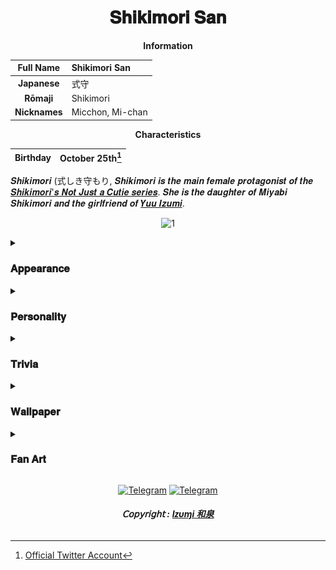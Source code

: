 <h1 align="center">
<b>𝐒𝐡𝐢𝐤𝐢𝐦𝐨𝐫𝐢 𝐒𝐚𝐧</b></h1>

<div align="center"><b>
Information 
</b>

| Full Name      | Shikimori San |
| :-: | :--------------------------|
| **Japanese**   | 式守
| **Rōmaji**      | Shikimori    | 
| **Nicknames**   | Micchon, Mi-chan |

</div>
<div align="center"><b>
Characteristics
</b>

| Birthday      | October 25th[^1] |
| :-: | :-------------------------- |

[^1]: [Official Twitter Account]((https://twitter.com/shikimori_off/status/1452288788412047361))
</div>



𝑺𝒉𝒊𝒌𝒊𝒎𝒐𝒓𝒊 (式しき守もり, 𝑺𝒉𝒊𝒌𝒊𝒎𝒐𝒓𝒊 𝒊𝒔 𝒕𝒉𝒆 𝒎𝒂𝒊𝒏 𝒇𝒆𝒎𝒂𝒍𝒆 𝒑𝒓𝒐𝒕𝒂𝒈𝒐𝒏𝒊𝒔𝒕 𝒐𝒇 𝒕𝒉𝒆 [𝑺𝒉𝒊𝒌𝒊𝒎𝒐𝒓𝒊'𝒔 𝑵𝒐𝒕 𝑱𝒖𝒔𝒕 𝒂 𝑪𝒖𝒕𝒊𝒆 𝒔𝒆𝒓𝒊𝒆𝒔](https://zoro.to/shikimoris-not-just-a-cutie-17452?ref=search). 𝑺𝒉𝒆 𝒊𝒔 𝒕𝒉𝒆 𝒅𝒂𝒖𝒈𝒉𝒕𝒆𝒓 𝒐𝒇 𝑴𝒊𝒚𝒂𝒃𝒊 𝑺𝒉𝒊𝒌𝒊𝒎𝒐𝒓𝒊 𝒂𝒏𝒅 𝒕𝒉𝒆 𝒈𝒊𝒓𝒍𝒇𝒓𝒊𝒆𝒏𝒅 𝒐𝒇 [𝒀𝒖𝒖 𝑰𝒛𝒖𝒎𝒊](https://github.com/AL3X-Github/Yuu-Izumi).

<div align="center">

![1](https://github.com/AL3X-Github/Resources/blob/main/Photos/Izumi%20X%20Shikimori.png)

</div>
<details>
<summary><h3>𝐀𝐩𝐩𝐞𝐚𝐫𝐚𝐧𝐜𝐞</h3></summary>

> 𝑺𝒉𝒊𝒌𝒊𝒎𝒐𝒓𝒊 𝒉𝒂𝒔 𝒔𝒊𝒍𝒌𝒚 𝒑𝒊𝒏𝒌 𝒉𝒂𝒊𝒓, 𝒈𝒓𝒆𝒆𝒏-𝒃𝒍𝒖𝒆 𝒆𝒚𝒆𝒔, 𝒂𝒏𝒅 𝒂 𝒔𝒍𝒊𝒎 𝒃𝒐𝒅𝒚. 𝑺𝒉𝒆 𝒊𝒔 𝒅𝒆𝒔𝒄𝒓𝒊𝒃𝒆𝒅 𝒂𝒔 𝒆𝒙𝒕𝒓𝒆𝒎𝒆𝒍𝒚 𝒄𝒖𝒕𝒆 𝒃𝒚 𝒀𝒖𝒖 𝑰𝒛𝒖𝒎𝒊 𝒂𝒏𝒅 𝒔𝒉𝒆 𝒊𝒔 𝒈𝒆𝒏𝒆𝒓𝒂𝒍𝒍𝒚 𝒍𝒐𝒗𝒆𝒅 𝒃𝒚 𝒆𝒗𝒆𝒓𝒚𝒐𝒏𝒆. 𝑺𝒉𝒆 𝒉𝒂𝒔 𝒂 𝒄𝒐𝒐𝒍 𝒔𝒊𝒅𝒆 𝒕𝒐 𝒉𝒆𝒓 𝒘𝒉𝒊𝒄𝒉 𝒔𝒉𝒐𝒘𝒔 𝒘𝒉𝒆𝒏 𝒉𝒆𝒓 𝒃𝒐𝒚𝒇𝒓𝒊𝒆𝒏𝒅 𝒘𝒉𝒐 𝒉𝒂𝒔 𝒕𝒆𝒓𝒓𝒊𝒃𝒍𝒆 𝒍𝒖𝒄𝒌 𝒈𝒆𝒕𝒔 𝒊𝒏𝒕𝒐 𝒕𝒓𝒐𝒖𝒃𝒍𝒆 𝒂𝒏𝒅 𝒔𝒉𝒆 𝒉𝒂𝒔 𝒕𝒐 𝒔𝒂𝒗𝒆 𝒉𝒊𝒎. 𝑺𝒉𝒆 𝒊𝒔 𝒗𝒆𝒓𝒚 𝒂𝒕𝒉𝒍𝒆𝒕𝒊𝒄 𝒂𝒏𝒅 𝒂𝒄𝒕𝒊𝒗𝒆 𝒂𝒍𝒍 𝒕𝒉𝒆 𝒕𝒊𝒎𝒆 𝒘𝒉𝒊𝒄𝒉 𝒊𝒔 𝒔𝒉𝒐𝒘𝒏 𝒂𝒈𝒂𝒊𝒏 𝒂𝒏𝒅 𝒂𝒈𝒂𝒊𝒏 𝒂𝒔 𝒔𝒉𝒆 𝒔𝒕𝒐𝒑𝒔 𝒎𝒐𝒔𝒕 𝒕𝒉𝒊𝒏𝒈𝒔 𝒇𝒓𝒐𝒎 𝒉𝒖𝒓𝒕𝒊𝒏𝒈 𝑰𝒛𝒖𝒎𝒊.
𝑫𝒖𝒓𝒊𝒏𝒈 𝒉𝒆𝒓 𝒎𝒊𝒅𝒅𝒍𝒆 𝒔𝒄𝒉𝒐𝒐𝒍 𝒚𝒆𝒂𝒓𝒔, 𝑺𝒉𝒊𝒌𝒊𝒎𝒐𝒓𝒊 𝒌𝒆𝒑𝒕 𝒉𝒆𝒓 𝒉𝒂𝒊𝒓 𝒎𝒖𝒄𝒉 𝒔𝒉𝒐𝒓𝒕𝒆𝒓 𝒂𝒏𝒅 𝒖𝒔𝒖𝒂𝒍𝒍𝒚 𝒅𝒓𝒆𝒔𝒔𝒆𝒅 𝒂𝒏𝒅 𝒂𝒄𝒕𝒆𝒅 𝒊𝒏 𝒂 𝒎𝒐𝒓𝒆 𝒎𝒂𝒔𝒄𝒖𝒍𝒊𝒏𝒆 𝒇𝒂𝒔𝒉𝒊𝒐𝒏.

![2](https://github.com/AL3X-Github/Resources/blob/main/Photos/Shikimori-San%202.jpeg)

</details>
<details>
<summary><h3>𝐏𝐞𝐫𝐬𝐨𝐧𝐚𝐥𝐢𝐭𝐲</h3></summary>

> 𝑺𝒉𝒆 𝒍𝒐𝒗𝒆𝒔 𝒀𝒖𝒖 𝑰𝒛𝒖𝒎𝒊 𝒗𝒆𝒓𝒚 𝒎𝒖𝒄𝒉 𝒂𝒏𝒅 𝒂𝒍𝒘𝒂𝒚𝒔 𝒕𝒂𝒌𝒆𝒔 𝒄𝒂𝒓𝒆 𝒐𝒇 𝒉𝒊𝒎 𝒃𝒚 𝒍𝒊𝒕𝒆𝒓𝒂𝒍𝒍𝒚 𝒑𝒓𝒐𝒕𝒆𝒄𝒕𝒊𝒏𝒈 𝒉𝒊𝒎 𝒇𝒓𝒐𝒎 𝒆𝒗𝒆𝒓𝒚 𝒃𝒂𝒅 𝒔𝒊𝒕𝒖𝒂𝒕𝒊𝒐𝒏 𝒉𝒆 𝒈𝒆𝒕𝒔 𝒊𝒏 𝒅𝒖𝒆 𝒕𝒐 𝒉𝒊𝒔 𝒃𝒂𝒅 𝒍𝒖𝒄𝒌. 𝑺𝒉𝒆 𝒉𝒂𝒔 𝒉𝒆𝒓 𝒐𝒘𝒏 𝒊𝒅𝒆𝒂𝒔 𝒂𝒏𝒅 𝒔𝒉𝒆 𝒔𝒕𝒊𝒄𝒌𝒔 𝒕𝒐 𝒕𝒉𝒆𝒎. 𝑺𝒉𝒆 𝒓𝒆𝒇𝒆𝒓𝒔 𝒕𝒐 𝒉𝒆𝒓 𝒃𝒐𝒚𝒇𝒓𝒊𝒆𝒏𝒅 𝒂𝒔 "𝑰𝒛𝒖𝒎𝒊-𝒔𝒂𝒏" 𝒂𝒏𝒅 𝒉𝒆 𝒅𝒐𝒆𝒔 𝒕𝒉𝒆 𝒔𝒂𝒎𝒆 𝒇𝒐𝒓 𝒉𝒆𝒓 𝒃𝒚 𝒓𝒆𝒇𝒆𝒓𝒓𝒊𝒏𝒈 𝒕𝒐 𝒉𝒆𝒓 𝒂𝒔 "𝑺𝒉𝒊𝒌𝒊𝒎𝒐𝒓𝒊-𝒔𝒂𝒏" 𝒂𝒏𝒅 𝒏𝒐𝒕 𝒃𝒚 𝒕𝒉𝒆𝒊𝒓 𝒇𝒊𝒓𝒔𝒕 𝒏𝒂𝒎𝒆𝒔 𝒃𝒆𝒄𝒂𝒖𝒔𝒆 𝒔𝒉𝒆 𝒂𝒅𝒎𝒊𝒓𝒆𝒔 𝒉𝒐𝒘 𝒉𝒆𝒓 𝒈𝒓𝒂𝒏𝒅𝒑𝒂𝒓𝒆𝒏𝒕𝒔 𝒂𝒅𝒅𝒓𝒆𝒔𝒔𝒆𝒅 𝒆𝒂𝒄𝒉 𝒐𝒕𝒉𝒆𝒓 𝒃𝒚 𝒐𝒏𝒍𝒚 𝒕𝒉𝒆𝒊𝒓 𝒍𝒂𝒔𝒕 𝒏𝒂𝒎𝒆𝒔. 𝑺𝒉𝒆 𝒊𝒔 𝒂 𝒗𝒆𝒓𝒚 𝒅𝒆𝒑𝒆𝒏𝒅𝒂𝒃𝒍𝒆 𝒑𝒆𝒓𝒔𝒐𝒏 𝒔𝒉𝒐𝒘𝒏 𝒕𝒊𝒎𝒆 𝒂𝒏𝒅 𝒕𝒊𝒎𝒆 𝒂𝒈𝒂𝒊𝒏. 𝑺𝒉𝒆 𝒊𝒔 𝒂𝒍𝒔𝒐 𝒗𝒆𝒓𝒚 𝒈𝒐𝒐𝒅 𝒂𝒕 𝒔𝒑𝒐𝒓𝒕𝒔 𝒂𝒏𝒅 𝒖𝒔𝒖𝒂𝒍𝒍𝒚 𝒂𝒏𝒚𝒕𝒉𝒊𝒏𝒈 𝒔𝒉𝒆 𝒅𝒐𝒆𝒔 𝒆𝒙𝒄𝒆𝒑𝒕 𝒄𝒐𝒐𝒌𝒊𝒏𝒈, 𝒕𝒉𝒐𝒖𝒈𝒉 𝒔𝒉𝒆 𝒍𝒂𝒕𝒆𝒓 𝒊𝒎𝒑𝒓𝒐𝒗𝒆𝒔. 𝑺𝒉𝒆 𝒉𝒂𝒔 𝒂 𝒃𝒓𝒐𝒕𝒉𝒆𝒓𝒍𝒚 𝒓𝒆𝒍𝒂𝒕𝒊𝒐𝒏𝒔𝒉𝒊𝒑 𝒘𝒊𝒕𝒉 𝑺𝒉𝒖𝒖 𝑰𝒏𝒖𝒛𝒖𝒌𝒂 𝒂𝒏𝒅 𝒂𝒄𝒄𝒊𝒅𝒆𝒏𝒕𝒂𝒍𝒍𝒚 𝒄𝒂𝒍𝒍𝒔 𝒉𝒊𝒎 "𝒏𝒊𝒊-𝒄𝒉𝒂𝒏" 𝒂𝒏𝒅 𝒕𝒉𝒆𝒏 𝒈𝒆𝒕𝒔 𝒇𝒍𝒖𝒔𝒕𝒆𝒓𝒆𝒅 𝒂𝒃𝒐𝒖𝒕 𝒊𝒕. 𝑺𝒉𝒆 𝒔𝒆𝒆𝒔 𝒂𝒏𝒚𝒐𝒏𝒆 𝑰𝒛𝒖𝒎𝒊 𝒍𝒊𝒌𝒆𝒔 𝒂𝒔 𝒂 𝒓𝒊𝒗𝒂𝒍 𝒂𝒏𝒅 𝒕𝒓𝒊𝒆𝒔 𝒕𝒐 𝒃𝒆𝒔𝒕 𝒕𝒉𝒆𝒎. 𝑳𝒊𝒌𝒆 𝑲𝒂𝒎𝒊𝒚𝒂, 𝒔𝒉𝒆'𝒔 𝒆𝒂𝒔𝒚 𝒕𝒐 𝒑𝒓𝒐𝒗𝒐𝒌𝒆 𝒊𝒏𝒕𝒐 𝒂𝒄𝒄𝒆𝒑𝒕𝒊𝒏𝒈 𝒂 𝒄𝒉𝒂𝒍𝒍𝒆𝒏𝒈𝒆.

![3](https://github.com/AL3X-Github/Resources/blob/main/Photos/Shikimori-San%201.jpeg)

</details>
<details>
<summary><h3>𝐓𝐫𝐢𝐯𝐢𝐚</h3></summary>

> 𝑺𝒉𝒆 𝒅𝒊𝒔𝒍𝒊𝒌𝒆𝒔 𝒔𝒘𝒆𝒆𝒕𝒔, 𝒕𝒉𝒐𝒖𝒈𝒉 𝒔𝒉𝒆 𝒂𝒄𝒄𝒆𝒑𝒕𝒔 𝒂𝒏𝒚𝒕𝒉𝒊𝒏𝒈 𝒎𝒂𝒅𝒆 𝒃𝒚 𝑰𝒛𝒖𝒎𝒊, 𝒊𝒏𝒄𝒍𝒖𝒅𝒊𝒏𝒈 𝒕𝒉𝒆 𝑺'𝒎𝒐𝒓𝒆𝒔 𝒉𝒆 𝒎𝒂𝒅𝒆.
𝑯𝒆𝒓 𝒄𝒐𝒐𝒍 𝒔𝒊𝒅𝒆 𝒂𝒍𝒍𝒐𝒘𝒔 𝒉𝒆𝒓 𝒕𝒐 𝒂𝒄𝒄𝒖𝒓𝒂𝒕𝒆𝒍𝒚 𝒔𝒉𝒐𝒐𝒕 𝒉𝒆𝒓 𝒕𝒂𝒓𝒈𝒆𝒕𝒔.
𝑺𝒉𝒆'𝒔 𝒏𝒐𝒕 𝒂 𝒈𝒓𝒆𝒂𝒕 𝒔𝒊𝒏𝒈𝒆𝒓.
𝑺𝒉𝒆'𝒔 𝒂𝒇𝒓𝒂𝒊𝒅 𝒐𝒇 𝑻𝒊𝒈𝒆𝒓𝒔.
𝑺𝒉𝒆 𝒉𝒂𝒔 𝒑𝒐𝒐𝒓 𝒆𝒚𝒆𝒔𝒊𝒈𝒉𝒕.

![4](https://github.com/AL3X-Github/Resources/blob/main/Photos/Izumi%20X%20Shikimori's.png)

</details>
<details>
<summary><h3>𝐖𝐚𝐥𝐥𝐩𝐚𝐩𝐞𝐫</h3></summary>

> Download Shikimori's Not Just A Cutie Wallpaper.

![Wallpaper](https://github.com/AL3X-Github/Resources/blob/main/Photos/Wallpaper.png)

> Wallpaper Credit : [@MaximXWallpaper](https://telegram.dog/MaximXWallpaper)

</details>
<details>
<summary><h3>𝐅𝐚𝐧 𝐀𝐫𝐭</h3></summary>

![Fan Art](https://github.com/Al3x-GitHub/Resources/blob/main/Photos/Art.png)

</details>
<div align="center">

[![Telegram](https://img.shields.io/badge/Group-%232C3454?style=for-the-badge&logo=telegram&logoColor=white)](https://t.me/MaximXGroup) [![Telegram](https://img.shields.io/badge/Channel-%232C3454?style=for-the-badge&logo=telegram&logoColor=white)](https://t.me/MaximXChannels)

<h6>

**𝖢𝗈𝗉𝗒𝗋𝗂𝗀𝗁𝗍 :** [**Iᴢυɱi 和泉**](https://telegram.dog/MaximXRobot) 

</h6>
</div>
